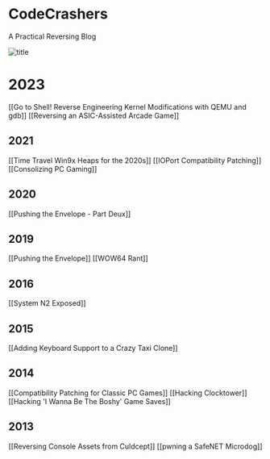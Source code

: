 # CodeCrashers 

A Practical Reversing Blog

![title]("assets/Pastedimage20230825185245.png")
# 2023
[[Go to Shell! Reverse Engineering Kernel Modifications with QEMU and gdb]]
[[Reversing an ASIC-Assisted Arcade Game]]

## 2021
[[Time Travel Win9x Heaps for the 2020s]]
[[IOPort Compatibility Patching]]
[[Consolizing PC Gaming]]

## 2020
[[Pushing the Envelope - Part Deux]]

## 2019
[[Pushing the Envelope]]
[[WOW64 Rant]]

## 2016
[[System N2 Exposed]]

## 2015 
[[Adding Keyboard Support to a Crazy Taxi Clone]]

## 2014
[[Compatibility Patching for Classic PC Games]]
[[Hacking Clocktower]]
[[Hacking 'I Wanna Be The Boshy' Game Saves]]

## 2013
[[Reversing Console Assets from Culdcept]]
[[pwning a SafeNET Microdog]]
